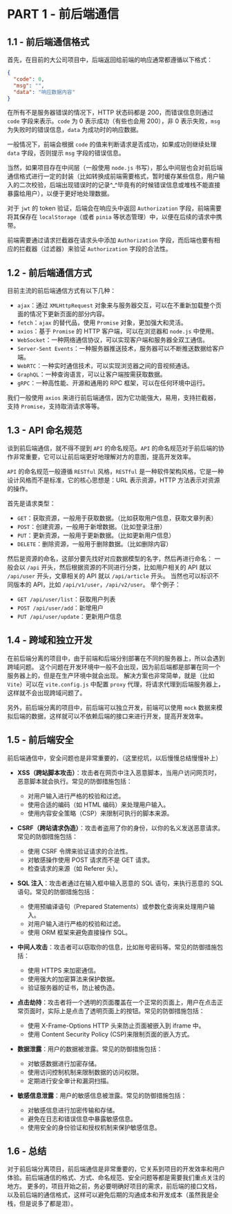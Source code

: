 # PART 1 - 前后端通信

## 1.1 - 前后端通信格式

首先，在目前的大公司项目中，后端返回给前端的响应通常都遵循以下格式：

```json
{
  "code": 0,
  "msg": "",
  "data": "响应数据内容"
}
```

在所有不是服务器错误的情况下，HTTP 状态码都是 200，而错误信息则通过 `code` 字段来表示。`code` 为 0 表示成功（有些也会用 200），非 0 表示失败，`msg` 为失败时的错误信息，`data` 为成功时的响应数据。

一般情况下，前端会根据 `code` 的值来判断请求是否成功，如果成功则继续处理 `data` 字段，否则提示 `msg` 字段的错误信息。

当然，如果项目存在中间层（一般使用 `node.js` 书写），那么中间层也会对前后端通信格式进行一定的封装（比如转换成前端需要格式，暂时缓存某些信息，用户输入的二次校验，后端出现错误时的记录^_^毕竟有的时候错误信息或堆栈不能直接暴露给用户），以便于更好地处理数据。

对于 `jwt` 的 token 验证，后端会在响应头中返回 `Authorization` 字段，前端需要将其保存在 `localStorage`（或者 `pinia` 等状态管理）中，以便在后续的请求中携带。

前端需要通过请求拦截器在请求头中添加 `Authorization` 字段，而后端也要有相应的拦截器（过滤器）来验证 `Authorization` 字段的合法性。

## 1.2 - 前后端通信方式

目前主流的前后端通信方式有以下几种：

- `ajax`：通过 `XMLHttpRequest` 对象来与服务器交互，可以在不重新加载整个页面的情况下更新页面的部分内容。
- `fetch`：`ajax` 的替代品，使用 `Promise` 对象，更加强大和灵活。
- `axios`：基于 `Promise` 的 HTTP 客户端，可以在浏览器和 `node.js` 中使用。
- `WebSocket`：一种网络通信协议，可以实现客户端和服务器全双工通信。
- `Server-Sent Events`：一种服务器推送技术，服务器可以不断推送数据给客户端。
- `WebRTC`：一种实时通信技术，可以实现浏览器之间的音视频通话。
- `GraphQL`：一种查询语言，可以让客户端按需获取数据。
- `gRPC`：一种高性能、开源和通用的 RPC 框架，可以在任何环境中运行。

我们一般使用 `axios` 来进行前后端通信，因为它功能强大，易用，支持拦截器，支持 `Promise`，支持取消请求等等。

## 1.3 - API 命名规范

谈到前后端通信，就不得不提到 `API` 的命名规范。`API` 的命名规范对于前后端的协作非常重要，它可以让前后端更好地理解对方的意图，提高开发效率。

`API` 的命名规范一般遵循 `RESTful` 风格，`RESTful` 是一种软件架构风格，它是一种设计风格而不是标准，它的核心思想是：URL 表示资源，HTTP 方法表示对资源的操作。

首先是请求类型：

- `GET`：获取资源，一般用于获取数据。（比如获取用户信息，获取文章列表）
- `POST`：创建资源，一般用于新增数据。（比如登录注册）
- `PUT`：更新资源，一般用于更新数据。（比如更新用户信息）
- `DELETE`：删除资源，一般用于删除数据。（比如删除内容）

然后是资源的命名，这部分要先找好对应数据模型的名字，然后再进行命名：
一般会以 `/api` 开头，然后根据资源的不同进行分类，比如用户相关的 API 就以 `/api/user` 开头，文章相关的 API 就以 `/api/article` 开头。
当然也可以标识不同版本的 API，比如 `/api/v1/user`，`/api/v2/user`。
举个例子：

- `GET /api/user/list`：获取用户列表
- `POST /api/user/add`：新增用户
- `PUT /api/user/update`：更新用户信息

## 1.4 - 跨域和独立开发

在前后端分离的项目中，由于前端和后端分别部署在不同的服务器上，所以会遇到跨域问题。
这个问题在开发环境中一般不会出现，因为前后端都是部署在同一个服务器上的，但是在生产环境中就会出现。
解决方案也非常简单，就是（比如 `Vite`）可以在 `vite.config.js` 中配置 `proxy` 代理，将请求代理到后端服务器上，这样就不会出现跨域问题了。

另外，前后端分离的项目中，前后端可以独立开发，前端可以使用 `mock` 数据来模拟后端的数据，这样就可以不依赖后端的接口来进行开发，提高开发效率。

## 1.5 - 前后端安全

前后端通信中，安全问题也是非常重要的，（这里挖坑，以后慢慢总结慢慢补上）

- **XSS（跨站脚本攻击）**：攻击者在网页中注入恶意脚本，当用户访问网页时，恶意脚本就会执行。常见的防御措施包括：
    - 对用户输入进行严格的校验和过滤。
    - 使用合适的编码（如 HTML 编码）来处理用户输入。
    - 使用内容安全策略（CSP）来限制可执行的脚本来源。

- **CSRF（跨站请求伪造）**：攻击者盗用了你的身份，以你的名义发送恶意请求。常见的防御措施包括：
    - 使用 CSRF 令牌来验证请求的合法性。
    - 对敏感操作使用 POST 请求而不是 GET 请求。
    - 检查请求的来源（如 Referer 头）。

- **SQL 注入**：攻击者通过在输入框中输入恶意的 SQL 语句，来执行恶意的 SQL 语句。常见的防御措施包括：
    - 使用预编译语句（Prepared Statements）或参数化查询来处理用户输入。
    - 对用户输入进行严格的校验和过滤。
    - 使用 ORM 框架来避免直接操作 SQL。

- **中间人攻击**：攻击者可以窃取你的信息，比如账号密码等。常见的防御措施包括：
    - 使用 HTTPS 来加密通信。
    - 使用强大的加密算法来保护数据。
    - 验证服务器的证书，防止被伪造。

- **点击劫持**：攻击者将一个透明的页面覆盖在一个正常的页面上，用户在点击正常页面时，实际上是点击了透明页面上的按钮。常见的防御措施包括：
    - 使用 X-Frame-Options HTTP 头来防止页面被嵌入到 iframe 中。
    - 使用 Content Security Policy (CSP)来限制页面的嵌入方式。

- **数据泄露**：用户的数据被泄露。常见的防御措施包括：
    - 对敏感数据进行加密存储。
    - 使用访问控制机制来限制数据的访问权限。
    - 定期进行安全审计和漏洞扫描。

- **敏感信息泄露**：用户的敏感信息被泄露。常见的防御措施包括：
    - 对敏感信息进行加密传输和存储。
    - 避免在日志和错误信息中暴露敏感信息。
    - 使用安全的身份验证和授权机制来保护敏感信息。

## 1.6 - 总结

对于前后端分离项目，前后端通信是非常重要的，它关系到项目的开发效率和用户体验。前后端通信的格式、方式、命名规范、安全问题等都是需要我们重点关注的地方。
更多的，项目开始之前，务必要明确好项目的需求，前后端的接口文档，以及前后端的通信格式，这样可以避免后期的沟通成本和开发成本（虽然我是全栈，但是说多了都是泪）。

